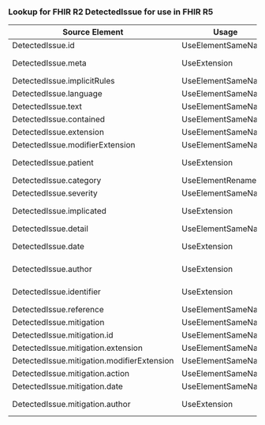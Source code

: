 ### Lookup for FHIR R2 DetectedIssue for use in FHIR R5

| Source Element | Usage | Target |
| -------------- | ----- | ------ |
| DetectedIssue.id | UseElementSameName | DetectedIssue.id |
| DetectedIssue.meta | UseExtension | http://hl7.org/fhir/1.0/StructureDefinition/extension-DetectedIssue.meta |
| DetectedIssue.implicitRules | UseElementSameName | DetectedIssue.implicitRules |
| DetectedIssue.language | UseElementSameName | DetectedIssue.language |
| DetectedIssue.text | UseElementSameName | DetectedIssue.text |
| DetectedIssue.contained | UseElementSameName | DetectedIssue.contained |
| DetectedIssue.extension | UseElementSameName | DetectedIssue.extension |
| DetectedIssue.modifierExtension | UseElementSameName | DetectedIssue.modifierExtension |
| DetectedIssue.patient | UseExtension | http://hl7.org/fhir/1.0/StructureDefinition/extension-DetectedIssue.patient |
| DetectedIssue.category | UseElementRenamed | DetectedIssue.code |
| DetectedIssue.severity | UseElementSameName | DetectedIssue.severity |
| DetectedIssue.implicated | UseExtension | http://hl7.org/fhir/1.0/StructureDefinition/extension-DetectedIssue.implicated |
| DetectedIssue.detail | UseElementSameName | DetectedIssue.detail |
| DetectedIssue.date | UseExtension | http://hl7.org/fhir/1.0/StructureDefinition/extension-DetectedIssue.date |
| DetectedIssue.author | UseExtension | http://hl7.org/fhir/1.0/StructureDefinition/extension-DetectedIssue.author |
| DetectedIssue.identifier | UseExtension | http://hl7.org/fhir/1.0/StructureDefinition/extension-DetectedIssue.identifier |
| DetectedIssue.reference | UseElementSameName | DetectedIssue.reference |
| DetectedIssue.mitigation | UseElementSameName | DetectedIssue.mitigation |
| DetectedIssue.mitigation.id | UseElementSameName | DetectedIssue.mitigation.id |
| DetectedIssue.mitigation.extension | UseElementSameName | DetectedIssue.mitigation.extension |
| DetectedIssue.mitigation.modifierExtension | UseElementSameName | DetectedIssue.mitigation.modifierExtension |
| DetectedIssue.mitigation.action | UseElementSameName | DetectedIssue.mitigation.action |
| DetectedIssue.mitigation.date | UseElementSameName | DetectedIssue.mitigation.date |
| DetectedIssue.mitigation.author | UseExtension | http://hl7.org/fhir/1.0/StructureDefinition/extension-DetectedIssue.mitigation.author |
